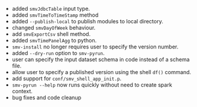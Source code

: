 * added `smvJdbcTable` input type.
* added `smvTimeToTimeStamp` method
* added `--publish-local` to publish modules to local directory.
* changed `smvDayOfWeek` behaviour.
* add `smvExportCsv` shell method.
* added `smvTimePanelAgg` to python.
* `smv-install` no longer requires user to specify the version number.
* added `--dry-run` option to `smv-pyrun`.
* user can specify the input dataset schema in code instead of a schema file.
* allow user to specify a published version using the shell `df()` command.
* add support for `conf/smv_shell_app_init.p`.
* `smv-pyrun --help` now runs quickly without need to create spark context.
* bug fixes and code cleanup
